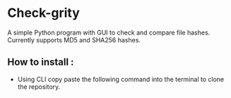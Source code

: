 # Check-grity

A simple Python program with GUI to check and compare file hashes. Currently supports MD5 and SHA256 hashes.

## How to install :

* Using CLI copy paste the following command into the terminal to clone the repository.

